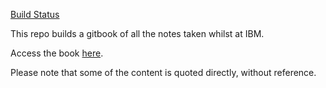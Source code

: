 [Build Status](https://travis-ci.com/Stevinson/tech-book.svg?branch=master)

This repo builds a gitbook of all the notes taken whilst at IBM.

Access the book [here](https://stevinson.github.io/tech-book/).

Please note that some of the content is quoted directly, without reference.
